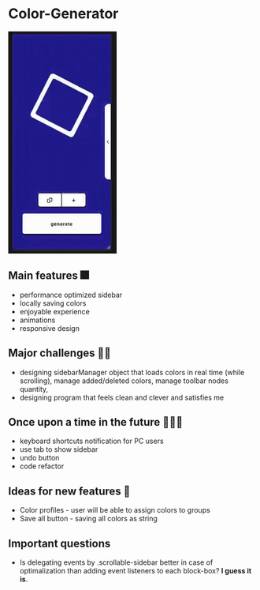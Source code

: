 # **Color-Generator**
<img src="./generator.gif" alt="GIF" width="220" height="450">

## **Main features** 🎆
* performance optimized sidebar
* locally saving colors
* enjoyable experience
* animations
* responsive design

## **Major challenges** 💪🏼
* designing sidebarManager object that loads colors in real time (while scrolling), manage added/deleted colors, manage toolbar nodes quantity,
* designing program that feels clean and clever and satisfies me

## **Once upon a time in the future** 🧙🏼‍♂️
* keyboard shortcuts notification for PC users 
* use tab to show sidebar 
* undo button  
* code refactor

## **Ideas for new features** 🚀
* Color profiles - user will be able to assign colors to groups
* Save all button - saving all colors as string

## **Important questions** 
* Is delegating events by .scrollable-sidebar better in case of optimalization than adding event listeners to each block-box?
  **I guess it is**.
